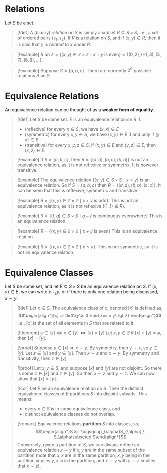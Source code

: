 # Relations
Let $S$ be a set.
>[!def]
>A (binary) *relation* on $S$ is simply a subset $R\subseteq S\times S$, i.e., a set of ordered pairs $(s_{1}, s_{2})$.
>If $R$ is a relation on $S$, and if $(x,y)\in R$, then it is said that $y$ is *related to* $x$ under $R$.

>[!example]
>$R\text{ on }\mathbb{Z} = \left\{(x,y)\in \mathbb{Z}\times \mathbb{Z}\mid x+y\text{ is even}\right\} = \left\{(0,2),(-1,3), (3,7),(6,8),...\right\}$.

>[!example]
>Suppose $S=\left\{a,b,c\right\}$.
>There are currently $2^{9}$ possible relations $R$ on $S$.


# Equivalence Relations
An equivalence relation can be thought of as a **weaker form of equality**.

>[!def]
>Let $S$ be some set. $E$ is an equivalence relation on $R$ if:
>- (reflexive) for every $x\in S$, we have $(x,x)\in E$
>- (symmetric) for every $x,y\in S$, we have $(x,y)\in E$ if and only if $(y,x)\in E$
>- (transitive) for every $x,y,z\in S$, if $(x,y)\in E$ and $(y,z)\in E$, then $(x,z)\in E$.

>[!example]
>If $S = \left\{a,b,c\right\}$, then $R=\left\{(a,a),(b,c),(b,a)\right\}$ is not an equivalence relation, as it is not reflexive or symmetrix. It is however transitive.

>[!example]
>The equivalence relation $\left\{(x,y)\in S\times S \mid x=y\right\}$ is an equivalence relation.
>So if $S=\left\{a,b,c\right\}$ then $R=\left\{(a,a),(b,b),(c,c)\right\}$. It can be seen that this is reflexive, symmetric and transitive.

>[!example]
>$R=\left\{(x,y)\in \mathbb{Z}\times \mathbb{Z} \mid x+y\text{ is odd}\right\}$.
>This is not an equivalence relation, as it is not reflexive ($(1,1)\notin R$).

>[!example]
>$R = \left\{(f,g)\in S\times S \mid g-f\text{ is continuous everywhere}\right\}$
>This is an equivalence relation.

>[!example]
>$R = \left\{(x,y)\in \mathbb{Z}\times \mathbb{Z} \mid x+y\text{ is even}\right\}$
>This is an equivalence relation.

>[!example]
>$R=\left\{(x,y)\in \mathbb{Z}\times \mathbb{Z} \mid x\le y\right\}$.
>This is not symmetric, so it is not an equivalence relation.

# Equivalence Classes
Let $S$ be some set, and let $E\subseteq S\times S$ be an equivalence relation on $S$.
If $(x,y)\in E$, we can write $x\sim_{E}y$, or if there is only one relation being discussed, $x\sim y$.
>[!def]
>Let $x\in S$. The equivalence class of $x$, denoted $[x]$ is defined as,
>$$\begin{align*}[x] := \left\{y\in S \mid x\sim y\right\}.\end{align*}$$
>I.e., $[x]$ is the set of all elements in $S$ that are related to it.

>[!theorem]
>$y\in [x] \Leftrightarrow x\in [y] \Leftrightarrow [x]=[y]$
>Let $x,y\in S$ if $[x]\cap[y]\ne \varnothing$, then $[x]=[y]$.

>[!proof]
>Suppose $y\in [x] \Rightarrow x\sim y$. By symmetry, then $y\sim x$, so $y\in [y]$.
>Let $z\in [x]$ and $y\in [x]$. Then $x\sim z$ and $x\sim y$. By symmetry and transitivity, then $z\in [y]$

>[!proof]
>Let $x,y\in S$, and suppose $[x]$ and $[y]$ are not disjoint. So there is some $z\in[x]$ and $z\in [y]$. So then $x\sim z$ and $y\sim z$. We can now show that $[x]=[y]$.

>[!cor]
>Let $E$ be an equivalence relation on $S$. Then the distinct equivalence classes of $E$ partitions $S$ into disjoint subsets.
>This means:
>- every $x\in S$ is in some equivalence class, and
>- distinct equivalence classes do not overlap.

>[!remark]
>Equivalence relations **partition** $S$ into classes, so,
>$$\begin{align*}S &= \bigsqcup_{\alpha}S_{\alpha},\ S_\alpha\subseteq S\end{align*}$$
> Conversely, given a partition of $S$, we can always define an equivalence relation $x\sim y$ if $x,y$ are in the same subset of the partition (note that $x,x$ are in the same partition, $x,y$ being in the partition implies $y,x$ is in the partition, and $x\sim y$ with $y\sim z$ implies that $x\sim z$).


